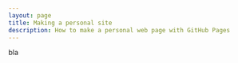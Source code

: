```yaml
---
layout: page
title: Making a personal site
description: How to make a personal web page with GitHub Pages
---
```

bla
